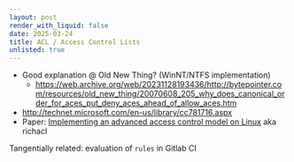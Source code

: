 ```yaml
---
layout: post
render_with_liquid: false
date: 2025-03-24
title: ACL / Access Control Lists
unlisted: true
---
```


- Good explanation @ Old New Thing? (WinNT/NTFS implementation)
  - <https://web.archive.org/web/20231128193436/http://bytepointer.com/resources/old_new_thing/20070608_205_why_does_canonical_order_for_aces_put_deny_aces_ahead_of_allow_aces.htm>
- <http://technet.microsoft.com/en-us/library/cc781716.aspx>
- Paper: [Implementing an advanced access control model on
  Linux](https://www.kernel.org/doc/ols/2010/ols2010-pages-19-32.pdf)
  aka richacl

Tangentially related: evaluation of `rules` in Gitlab CI
